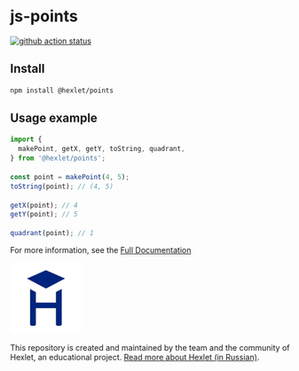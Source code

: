 # js-points

[![github action status](https://github.com/hexlet-components/js-points/workflows/Node%20CI/badge.svg)](https://github.com/hexlet-components/js-points/actions)

## Install

```sh
npm install @hexlet/points
```

## Usage example

```javascript
import {
  makePoint, getX, getY, toString, quadrant,
} from '@hexlet/points';

const point = makePoint(4, 5);
toString(point); // (4, 5)

getX(point); // 4
getY(point); // 5

quadrant(point); // 1
```

For more information, see the [Full Documentation](https://github.com/hexlet-components/js-points/tree/master/docs)

[![Hexlet Ltd. logo](https://raw.githubusercontent.com/Hexlet/hexletguides.github.io/master/images/hexlet_logo128.png)](https://ru.hexlet.io/pages/about?utm_source=github&utm_medium=link&utm_campaign=exercises-javascript)

This repository is created and maintained by the team and the community of Hexlet, an educational project. [Read more about Hexlet (in Russian)](https://ru.hexlet.io/pages/about?utm_source=github&utm_medium=link&utm_campaign=exercises-javascript).
